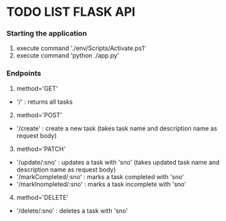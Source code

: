 # TODO LIST FLASK API

### Starting the application

1. execute command './env/Scripts/Activate.ps1'
2. execute command 'python ./app.py'

### Endpoints

1. method='GET'
  * '/' : returns all tasks
2. method='POST'
  * '/create' : create a new task (takes task name and description name as request body)
3. method='PATCH'
  * '/update/:sno' : updates a task with 'sno' (takes updated task name and description name as request body)
  * '/markCompleted/:sno' : marks a task completed with 'sno'
  * '/markInompleted/:sno' : marks a task incomplete with 'sno'
4. method='DELETE'
  * '/delete/:sno' : deletes a task with 'sno'
